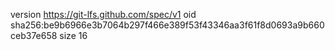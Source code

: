 version https://git-lfs.github.com/spec/v1
oid sha256:be9b6966e3b7064b297f466e389f53f43346aa3f61f8d0693a9b660ceb37e658
size 16
